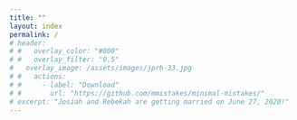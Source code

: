 ```yaml
---
title: ""
layout: index
permalink: /
# header:
# #   overlay_color: "#000"
# #   overlay_filter: "0.5"
#   overlay_image: /assets/images/jprh-33.jpg
# #   actions:
# #     - label: "Download"
# #       url: "https://github.com/mmistakes/minimal-mistakes/"
# excerpt: "Josiah and Rebekah are getting married on June 27, 2020!"
---
```


